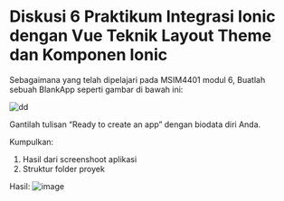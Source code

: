 # Diskusi 6 Praktikum Integrasi Ionic dengan Vue Teknik Layout Theme dan Komponen Ionic
Sebagaimana yang telah dipelajari pada MSIM4401 modul 6, Buatlah sebuah BlankApp seperti gambar di bawah ini:

![dd](https://user-images.githubusercontent.com/72592250/201458162-b478b59a-1e48-4c6e-848e-9ecbdc28d7e7.png)

Gantilah tulisan “Ready to create an app” dengan biodata diri Anda.

Kumpulkan:
1. Hasil dari screenshoot aplikasi
2. Struktur folder proyek

Hasil:
![image](https://user-images.githubusercontent.com/72592250/201458186-f9d28500-e6d6-4e17-9b5b-7b8a499a1d71.png)
